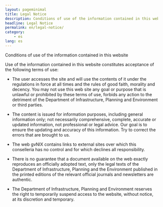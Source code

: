 ```yaml
---
layout: pageminimal
title: Legal Notice
description: Conditions of use of the information contained in this website
headline: Legal Notice
permalink: en/legal-notice/
category:
    - es
lang: es
---
```


Conditions of use of the information contained in this website

Use of the information contained in this website constitutes acceptance of the following terms of use:

* The user accesses the site and will use the contents of it under the regulations in force at all times and the rules of good faith, morality and decency. You may not use this web site any goal or purpose that is unlawful or prohibited by these terms of use, forbids any action to the detriment of the Department of Infrastructure, Planning and Environment or third parties.

* The content is issued for information purposes, including general information only; not necessarily comprehensive, complete, accurate or updated information, not professional or legal advice. Our goal is to ensure the updating and accuracy of this information. Try to correct the errors that are brought to us.

* The web gvNIX contains links to external sites over which this conselleria has no control and for which declines all responsibility.

* There is no guarantee that a document available on the web exactly reproduces an officially adopted text, only the legal texts of the Department of Infrastructure, Planning and the Environment published in the printed editions of the relevant official journals and newsletters are authentic.

* The Department of Infrastructure, Planning and Environment reserves the right to temporarily suspend access to the website, without notice, at its discretion and temporary.